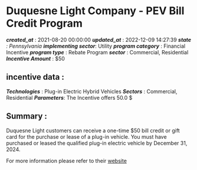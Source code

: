 # Duquesne Light Company - PEV Bill Credit Program 
 ***created_at*** : 2021-08-20 00:00:00 
 ***updated_at*** : 2022-12-09 14:27:39 
 ***state** : Pennsylvania 
 **implementing sector***: Utility 
 ***program category*** : Financial Incentive 
 ***program type*** : Rebate Program 
 ***sector*** : Commercial, Residential 
 ***Incentive Amount*** : $50

 
 ## incentive data : 
 ***Technologies*** : Plug-in Electric Hybrid Vehicles 
 ***Sectors*** : Commercial, Residential 
 ***Parameters***: The Incentive offers 50.0 $ 
 
 ## Summary : 
 Duquesne Light customers can receive a one-time $50 bill credit or gift card
for the purchase or lease of a plug-in vehicle. You must have purchased or
leased the qualified plug-in electric vehicle by December 31, 2024.

For more information please refer to their
[website](https://frontdoor.portal.poweredbyefi.org/initiative/duqpev)

 
 